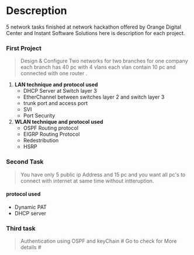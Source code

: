 # Descreption
 5 network tasks finished at network hackathon offered by Orange Digital Center and Instant Software Solutions here is description for each project. 
 ### First Project
 >Design & Configure Two networks for two branches for one company each branch has 40 pc with 4 vlans each vlan contain 10 pc and connected with one router . 
  1. **LAN technique and protocol used** 
      - DHCP Server at Switch layer 3                    
      - EtherChannel between switches layer 2 and switch layer 3
      - trunk port and access port                       
      - SVI 
      - Port Security 
  2. **WLAN technique and protocol used**
      - OSPF Routing protocol                             
      - EIGRP Routing Protocol 
      - Redestribution                                    
      - HSRP 
 ### Second Task 
 >You have only 5 public ip Address and 15 pc and you want all pc's to connect with internet at same time without intteruption.
 #### protocol used
 - Dynamic PAT 
 - DHCP server 
 ### Third task 
 >Authentication using OSPF and keyChain
     # Go to check for More details #
      
   
